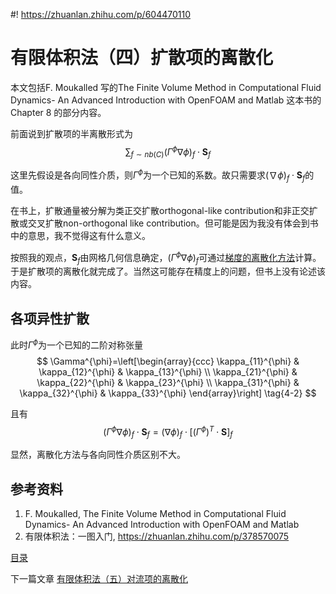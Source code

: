 #! https://zhuanlan.zhihu.com/p/604470110
# 有限体积法（四）扩散项的离散化

本文包括F. Moukalled 写的The Finite Volume Method in Computational Fluid Dynamics- An Advanced Introduction with OpenFOAM and Matlab 这本书的Chapter 8 的部分内容。

前面说到扩散项的半离散形式为
$$
\sum_{f \sim nb(C)}\left(\Gamma^{\phi} \nabla \phi\right)_{f} \cdot \mathbf{S}_{f} \tag{4-1}
$$

这里先假设是各向同性介质，则$\Gamma^{\phi}$为一个已知的系数。故只需要求$\left(\nabla \phi\right)_{f} \cdot \mathbf{S}_{f}$的值。

在书上，扩散通量被分解为类正交扩散orthogonal-like contribution和非正交扩散或交叉扩散non-orthogonal like contribution。但可能是因为我没有体会到书中的意思，我不觉得这有什么意义。

按照我的观点，$\mathbf{S}_{f}$由网格几何信息确定，$\left(\Gamma^{\phi} \nabla \phi\right)_{f}$可通过[梯度的离散化方法](https://zhuanlan.zhihu.com/p/604163616)计算。于是扩散项的离散化就完成了。当然这可能存在精度上的问题，但书上没有论述该内容。

## 各项异性扩散

此时$\Gamma^{\phi}$为一个已知的二阶对称张量
$$
\Gamma^{\phi}=\left[\begin{array}{ccc}
\kappa_{11}^{\phi} & \kappa_{12}^{\phi} & \kappa_{13}^{\phi} \\
\kappa_{21}^{\phi} & \kappa_{22}^{\phi} & \kappa_{23}^{\phi} \\
\kappa_{31}^{\phi} & \kappa_{32}^{\phi} & \kappa_{33}^{\phi}
\end{array}\right] \tag{4-2}
$$

且有
$$
\left(\Gamma^{\phi} \nabla \phi\right)_{f} \cdot \mathbf{S}_{f}=\left(\nabla \phi\right)_{f} \cdot \left[(\Gamma^{\phi})^{T} \cdot \mathbf{S}\right]_{f} \tag{4-3}
$$

显然，离散化方法与各向同性介质区别不大。

## 参考资料

1. F. Moukalled, The Finite Volume Method in Computational Fluid Dynamics- An Advanced Introduction with OpenFOAM and Matlab
2. 有限体积法：一图入门, https://zhuanlan.zhihu.com/p/378570075


[目录](https://zhuanlan.zhihu.com/p/599909213)

下一篇文章 [有限体积法（五）对流项的离散化](https://zhuanlan.zhihu.com/p/604518323)